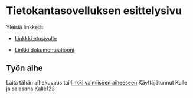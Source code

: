 # Tietokantasovelluksen esittelysivu

Yleisiä linkkejä:

* [Linkkki etusivulle](http://tierahir.users.cs.helsinki.fi/titolabra2/) 


* [Linkki dokumentaatiooni](https://github.com/teiran/Tsoha-Bootstrap/blob/master/doc/documentaatio.pdf)

## Työn aihe

Laita tähän aihekuvaus tai [linkki valmiiseen aiheeseen](http://advancedkittenry.github.io/suunnittelu_ja_tyoymparisto/aiheet/Huutokauppa.html)
Käyttäjätunnut Kalle ja salasana Kalle123
